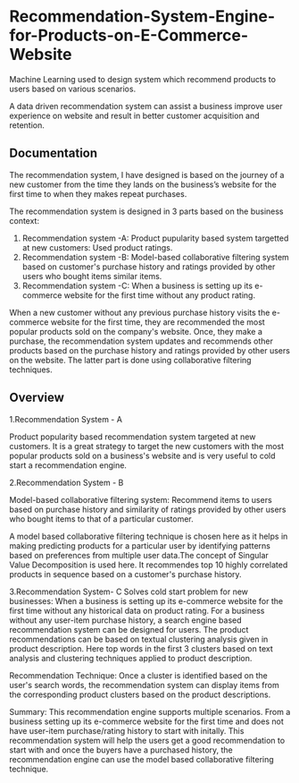 # Recommendation-System-Engine-for-Products-on-E-Commerce-Website
Machine Learning used to design system which recommend products to users based on various scenarios.

A data driven recommendation system can assist a business improve user  experience on website and result in better customer acquisition and retention.


## Documentation

The recommendation system, I have designed is based on the journey of a new customer from the time they lands on the business’s website for the first time to when they makes repeat purchases.

The recommendation system is designed in 3 parts based on the business context:
1. Recommendation system -A: Product pupularity based system targetted at new customers: Used product ratings.
2. Recommendation system -B: Model-based collaborative filtering system based on customer's purchase history and ratings provided by other users who bought items similar items.
3. Recommendation system -C: When a business is setting up its e-commerce website for the first time without any product rating.

 
When a new customer without any previous purchase history visits the e-commerce website for the first time, they are recommended the most popular products sold on the company's website. Once, they make a purchase, the recommendation system updates and recommends other products based on the purchase history and ratings provided by other users on the website. The latter part is done using collaborative filtering techniques.

 ## Overview
1.Recommendation System - A

Product popularity based recommendation system targeted at new customers.
It is a great strategy to target the new customers with the most popular products sold on a business's website and is very useful to cold start a recommendation engine.

2.Recommendation System - B

Model-based collaborative filtering system:
Recommend items to users based on purchase history and similarity of ratings provided by other users who bought items to that of a particular customer.

A model based collaborative filtering technique is chosen here as it helps in making predicting products for a particular user by identifying patterns based on preferences from multiple user data.The concept of Singular Value Decomposition is used here.
It recommendes top 10 highly correlated products in sequence based on a customer's purchase history.

3.Recommendation System- C 
Solves cold start problem for new businesses: When a business is setting up its e-commerce website for the first time without any historical data on product rating.
For a business without any user-item purchase history, a search engine based recommendation system can be designed for users. The product recommendations can be based on textual clustering analysis given in product description.
Here top words in the first 3 clusters based on text analysis and clustering techniques applied to product description.

Recommendation Technique:
Once a cluster is identified based on the user's search words, the recommendation system can display items from the corresponding product clusters based on the product descriptions.

Summary:
This recommendation engine supports  multiple scenarios. From a business setting up its e-commerce website for the first time and does not have user-item purchase/rating history to start with initally. This recommendation system will help the users get a good recommendation to start with and once the buyers have a purchased history, the recommendation engine can use the model based collaborative filtering technique.



